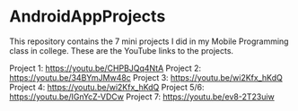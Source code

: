# AndroidAppProjects

This repository contains the 7 mini projects I did in my Mobile Programming class in college.
These are the YouTube links to the projects.

Project 1:   https://youtu.be/CHPBJQq4NtA
Project 2:   https://youtu.be/34BYmJMw48c
Project 3:   https://youtu.be/wi2Kfx_hKdQ
Project 4:   https://youtu.be/wi2Kfx_hKdQ
Project 5/6: https://youtu.be/IGnYcZ-VDCw
Project 7:   https://youtu.be/ev8-2T23uiw
